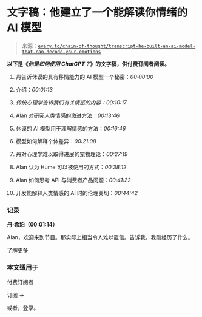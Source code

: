 <!--yml

类别：COT 专栏

日期：2024-05-08 11:02:44

-->

# 文字稿：他建立了一个能解读你情绪的 AI 模型

> 来源：[`every.to/chain-of-thought/transcript-he-built-an-ai-model-that-can-decode-your-emotions`](https://every.to/chain-of-thought/transcript-he-built-an-ai-model-that-can-decode-your-emotions)

**以下是《*你是如何使用 ChatGPT？*》的文字稿，供付费订阅者阅读。**

1.  丹告诉休谟的具有移情能力的 AI 模型一个秘密：*00:00:00*

1.  介绍：*00:01:13*

1.  *传统心理学告诉我们有关情感的内容：00:10:17*

1.  Alan 对研究人类情感的激进方法：*00:13:46*

1.  休谟的 AI 模型用于理解情感的方法：*00:16:46*

1.  模型如何解释个体差异：*00:21:08*

1.  丹对心理学难以取得进展的宠物理论：*00:27:19*

1.  Alan 认为 Hume 可以被使用的方式：*00:38:12*

1.  Alan 如何思考 API 与消费者产品问题：*00:41:22*

1.  开发能解释人类情感的 AI 时的伦理关切：*00:44:42*

### 记录

**丹·希珀（00:01:14）**

Alan，欢迎来到节目。那实际上相当令人难以置信。告诉我，我刚经历了什么。

了解更多

### 本文适用于

付费订阅者

订阅 →

或者，登录。
